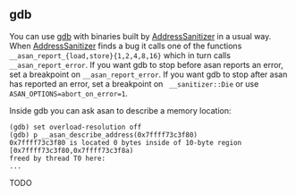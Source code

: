 ## gdb
You can use [gdb](http://www.gnu.org/software/gdb/) with
binaries built by [AddressSanitizer](AddressSanitizer) in a usual way.
When [AddressSanitizer](AddressSanitizer) finds a bug it calls one of the functions `__asan_report_{load,store}{1,2,4,8,16}`
which in turn calls `__asan_report_error`.
If you want gdb to stop before asan reports an error, set a breakpoint on `__asan_report_error`.
If you want gdb to stop after asan has reported an error, set a breakpoint on ` __sanitizer::Die` or use `ASAN_OPTIONS=abort_on_error=1`.

Inside gdb you can ask asan to describe a memory location:
```
(gdb) set overload-resolution off
(gdb) p __asan_describe_address(0x7ffff73c3f80)
0x7ffff73c3f80 is located 0 bytes inside of 10-byte region [0x7ffff73c3f80,0x7ffff73c3f8a)
freed by thread T0 here: 
...
```

TODO